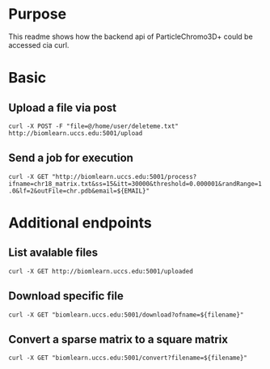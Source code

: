 # Purpose
This readme shows how the backend api of ParticleChromo3D+ could be accessed cia curl.

# Basic
## Upload a file via post
`curl -X POST -F "file=@/home/user/deleteme.txt" http://biomlearn.uccs.edu:5001/upload`

## Send a job for execution
`curl -X GET "http://biomlearn.uccs.edu:5001/process?ifname=chr18_matrix.txt&ss=15&itt=30000&threshold=0.000001&randRange=1.0&lf=2&outFile=chr.pdb&email=${EMAIL}"`

# Additional endpoints
## List avalable files
`curl -X GET http://biomlearn.uccs.edu:5001/uploaded`

## Download specific file
`curl -X GET "biomlearn.uccs.edu:5001/download?ofname=${filename}"`

## Convert a sparse matrix to a square matrix
`curl -X GET "biomlearn.uccs.edu:5001/convert?filename=${filename}"`
